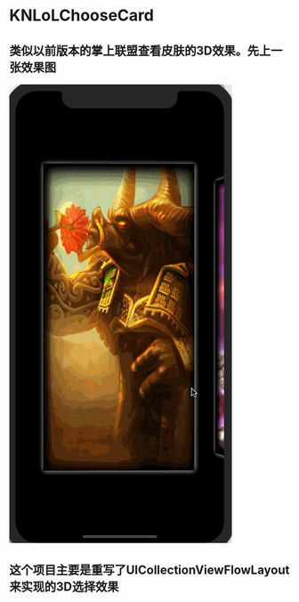 # KNLoLChooseCard
## 类似以前版本的掌上联盟查看皮肤的3D效果。先上一张效果图
![](https://github.com/krystalName/KNLoLChooseCard/blob/master/KNLOL.gif)

## 这个项目主要是重写了UICollectionViewFlowLayout 来实现的3D选择效果
